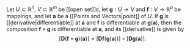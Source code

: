 Let $U\subset\mathbb{R}^n$, $V\subset\mathbb{R}^m$ be [[open set]]s, let $\mathbf{g}:U\to V$ and $\mathbf{f}:V\to\mathbb{R}^p$ be mappings, and let $\mathbf{a}$ be a [[Points and Vectors|point]] of $U$. If $\mathbf{g}$ is [[derivative|differentiable]] at $\mathbf{a}$ and $\mathbf{f}$ is differentiable at $\mathbf{g}(\mathbf{a})$, then the composition $\mathbf{f\circ g}$ is differentiable at $\mathbf{a}$, and its [[derivative]] is given by $$[\mathbf{D}(\mathbf{f\circ g})(\mathbf{a})]=[\mathbf{Df}(\mathbf{g}(\mathbf{a}))]\circ[\mathbf{Dg}(\mathbf{a})].$$
